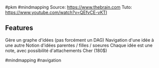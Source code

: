 #pkm #mindmapping
Source: https://www.thebrain.com
Tuto: https://www.youtube.com/watch?v=QEfvCE-vKTI

## Features
Gère un graphe d'idées (pas forcément un DAG)
Navigation d'une idée à une autre
Notion d'idées parentes / filles / soeures
Chaque idée est une note, avec possibilité d'attachements
Cher (180$)

<!-- Keywords -->
#mindmapping #navigation
<!-- /Keywords -->

